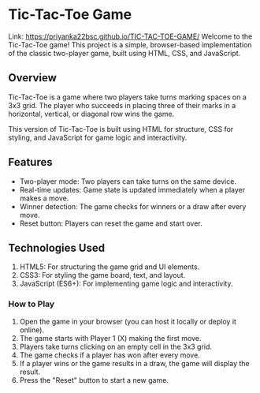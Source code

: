 
# Tic-Tac-Toe Game
Link: https://priyanka22bsc.github.io/TIC-TAC-TOE-GAME/
Welcome to the Tic-Tac-Toe game! This project is a simple, browser-based implementation of the classic two-player game, built using HTML, CSS, and JavaScript.
## Overview
Tic-Tac-Toe is a game where two players take turns marking spaces on a 3x3 grid. The player who succeeds in placing three of their marks in a horizontal, vertical, or diagonal row wins the game.

This version of Tic-Tac-Toe is built using HTML for structure, CSS for styling, and JavaScript for game logic and interactivity.

## Features
- Two-player mode: Two players can take turns on the same device.
- Real-time updates: Game state is updated immediately when a player makes a move.
- Winner detection: The game checks for winners or a draw after every move.
- Reset button: Players can reset the game and start over.
## Technologies Used
1. HTML5: For structuring the game grid and UI elements.
2. CSS3: For styling the game board, text, and layout.
3. JavaScript (ES6+): For implementing game logic and interactivity.
### How to Play
1. Open the game in your browser (you can host it locally or deploy it online).
2. The game starts with Player 1 (X) making the first move.
3. Players take turns clicking on an empty cell in the 3x3 grid.
4. The game checks if a player has won after every move.
5. If a player wins or the game results in a draw, the game will display the result.
6. Press the "Reset" button to start a new game.
